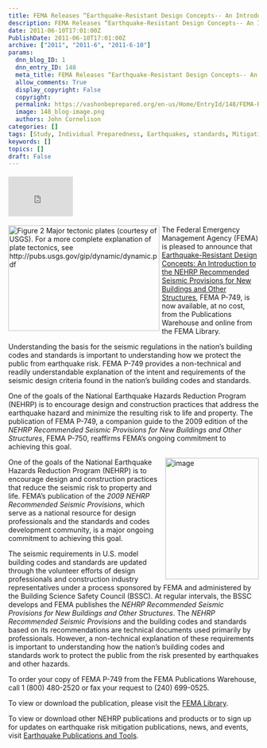 ```yaml
---
title: FEMA Releases “Earthquake-Resistant Design Concepts-- An Introduction to the NEHRP Recommended Seismic Provisions for New Buildings and Other Structures”, FEMA P-749
description: FEMA Releases “Earthquake-Resistant Design Concepts-- An Introduction to the NEHRP Recommended Seismic Provisions for New Buildings and Other Structures”, FEMA P-749
date: 2011-06-10T17:01:00Z
PublishDate: 2011-06-10T17:01:00Z
archive: ["2011", "2011-6", "2011-6-10"]
params:
  dnn_blog_ID: 1
  dnn_entry_ID: 148
  meta_title: FEMA Releases “Earthquake-Resistant Design Concepts-- An Introduction to the NEHRP Recommended Seismic Provisions for New Buildings and Other Structures”, FEMA P-749
  allow_comments: True
  display_copyright: False
  copyright:
  permalink: https://vashonbeprepared.org/en-us/Home/EntryId/148/FEMA-Releases-ldquo-Earthquake-Resistant-Design-Concepts-An-Introduction-to-the-NEHRP-Recommended-Seismic-Provisions-for-New-Buildings-and-Other-Structures-rdquo-FEMA-P-749
  image: 148_blog-image.png
  authors: John Cornelison
categories: []
tags: [Study, Individual Preparedness, Earthquakes, standards, Mitigation]
keywords: []
topics: []
draft: False
---
```


<div class="wlWriterHeaderFooter" style="padding-bottom: 4px; margin: 0px; padding-left: 0px; padding-right: 0px; float: none; padding-top: 4px"><iframe src="http://www.facebook.com/widgets/like.php?href=http://vashoneoc.org/Blogs/VashonPreparedness/tabid/164/EntryId/148/FEMA-Releases-ldquo-Earthquake-Resistant-Design-Concepts-An-Introduction-to-the-NEHRP-Recommended-Seismic-Provisions-for-New-Buildings-and-Other-Structures-rdquo-FEMA-P-749.aspx" frameborder="0" scrolling="no" style="border-bottom: medium none; border-left: medium none; width: 130px; height: 80px; border-top: medium none; border-right: medium none"></iframe></div>
<p><a href="./images/148/Windows-Live-Writer-77f2c3f3b61d_8784-image_2.png"><img title="Figure 2 Major tectonic plates (courtesy of USGS). For a more complete explanation of plate tectonics, see http://pubs.usgs.gov/gip/dynamic/dynamic.pdf" border="0" alt="Figure 2 Major tectonic plates (courtesy of USGS). For a more complete explanation of plate tectonics, see http://pubs.usgs.gov/gip/dynamic/dynamic.pdf" align="left" width="304" height="212" style="background-image: none; border-bottom: 0px; border-left: 0px; margin: 0px 5px 5px 0px; padding-left: 0px; padding-right: 0px; display: inline; float: left; border-top: 0px; border-right: 0px; padding-top: 0px" src="./images/148/Windows-Live-Writer-77f2c3f3b61d_8784-image_thumb.png" /></a>The Federal Emergency Management Agency (FEMA) is pleased to announce that <a target="_blank" href="http://www.fema.gov/library/viewRecord.do?id=4711">Earthquake-Resistant Design Concepts: An Introduction to the NEHRP Recommended Seismic Provisions for New Buildings and Other Structures</a>, FEMA P-749, is now available, at no cost, from the Publications Warehouse and online from the FEMA Library.</p>
<p>Understanding the basis for the seismic regulations in the nation’s building codes and standards is important to understanding how we protect the public from earthquake risk. FEMA P-749 provides a non-technical and readily understandable explanation of the intent and requirements of the seismic design criteria found in the nation’s building codes and standards.</p>
<p>One of the goals of the National Earthquake Hazards Reduction Program (NEHRP) is to encourage design and construction practices that address the earthquake hazard and minimize the resulting risk to life and property. The publication of FEMA P-749, a companion guide to the 2009 edition of the <em>NEHRP Recommended Seismic Provisions for New Buildings and Other Structures</em>, FEMA P-750, reaffirms FEMA’s ongoing commitment to achieving this goal.</p>
<p><a href="./images/148/Windows-Live-Writer-77f2c3f3b61d_8784-image_4.png"><img title="image" border="0" alt="image" align="right" width="188" height="244" style="background-image: none; border-bottom: 0px; border-left: 0px; margin: 0px 0px 5px 5px; padding-left: 0px; padding-right: 0px; display: inline; float: right; border-top: 0px; border-right: 0px; padding-top: 0px" src="./images/148/Windows-Live-Writer-77f2c3f3b61d_8784-image_thumb_1.png" /></a>One of the goals of the National Earthquake Hazards Reduction Program (NEHRP) is to encourage design and construction practices that reduce the seismic risk to property and life. FEMA’s publication of the <em>2009 NEHRP Recommended Seismic Provisions</em>, which serve as a national resource for design professionals and the standards and codes development community, is a major ongoing commitment to achieving this goal.</p>
<p>The seismic requirements in U.S. model building codes and standards are updated through the volunteer efforts of design professionals and construction industry representatives under a process sponsored by FEMA and administered by the Building Science Safety Council (BSSC). At regular intervals, the BSSC develops and FEMA publishes the <em>NEHRP Recommended Seismic Provisions for New Buildings and Other Structures</em>. The <em>NEHRP Recommended Seismic Provisions</em> and the building codes and standards based on its recommendations are technical documents used primarily by professionals. However, a non-technical explanation of these requirements is important to understanding how the nation’s building codes and standards work to protect the public from the risk presented by earthquakes and other hazards.</p>
<p>To order your copy of FEMA P-749 from the FEMA Publications Warehouse, call 1 (800) 480-2520 or fax your request to (240) 699-0525.</p>
<p>To view or download the publication, please visit the <a target="_blank" href="http://www.fema.gov/library/viewRecord.do?id=4711">FEMA Library</a>.</p>
<p>To view or download other NEHRP publications and products or to sign up for updates on earthquake risk mitigation publications, news, and events, visit <a target="_blank" href="http://www.fema.gov/plan/prevent/earthquake/publications.shtm">Earthquake Publications and Tools</a>.</p>
